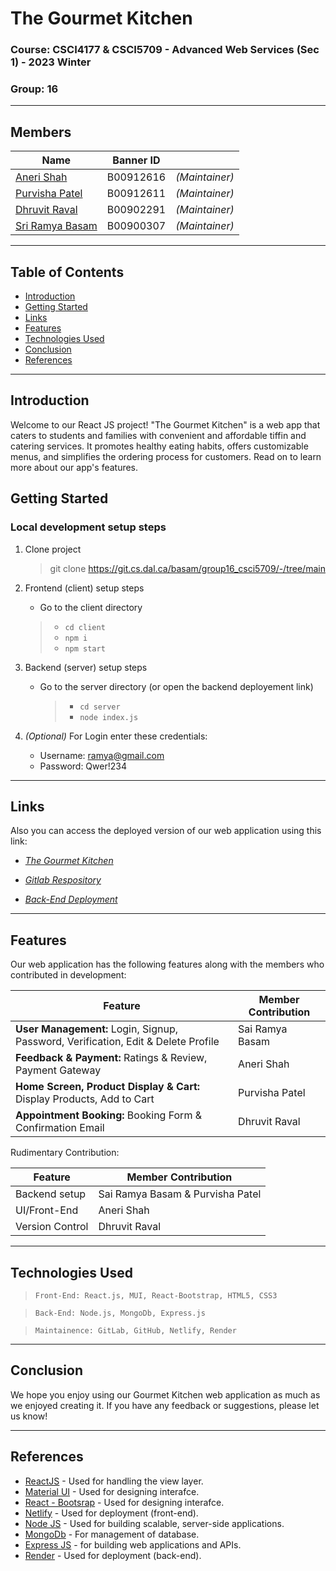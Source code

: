 # **The Gourmet Kitchen**

### **Course:** CSCI4177 & CSCI5709 - Advanced Web Services (Sec 1) - 2023 Winter
### **Group:** 16
--- 

## **Members**
| Name | Banner ID |  |
| ----------- | ----------- | ----------- |
| [Aneri Shah](an235252@dal.ca) | B00912616 | *(Maintainer)* |
| [Purvisha Patel](pr542178@dal.ca) | B00912611 | *(Maintainer)* |
| [Dhruvit Raval](dh343307@dal.ca) | B00902291 | *(Maintainer)* |
| [Sri Ramya Basam](sr881461@dal.ca) | B00900307 | *(Maintainer)* |

---
## Table of Contents
- [Introduction](#introduction)
- [Getting Started](#getting-started)
- [Links](#links)
- [Features](#features)
- [Technologies Used](#technologies-used)
- [Conclusion](#conclusion)
- [References](#references)

---
## **Introduction**

Welcome to our React JS project! "The Gourmet Kitchen" is a web app that caters to students and families with convenient and affordable tiffin and catering services. It promotes healthy eating habits, offers customizable menus, and simplifies the ordering process for customers. Read on to learn more about our app's features.

## **Getting Started**

### Local development setup steps

1. Clone project
   > git clone https://git.cs.dal.ca/basam/group16_csci5709/-/tree/main

2. Frontend (client) setup steps
    - Go to the client directory
    >- `cd client`
    >- `npm i`
    >- `npm start`


3. Backend (server) setup steps
    - Go to the server directory (or open the backend deployement link)
        >- `cd server`
        >- `node index.js`

4. *(Optional)* For Login enter these credentials:

    - Username: ramya@gmail.com
    - Password: Qwer!234

---

## **Links**

Also you can access the deployed version of our web application using this link: 

- *[The Gourmet Kitchen](https://the-gourmetkitchen.netlify.app/)*

- *[Gitlab Respository](https://git.cs.dal.ca/basam/group16_csci5709)*

- *[Back-End Deployment](https://the-gourmet-kitchen.onrender.com/)*

---

## **Features**

Our web application has the following features along with the members who contributed in development:

| Feature | Member Contribution |
| ----------- | ----------- |
| **User Management:** Login, Signup, Password, Verification, Edit & Delete Profile | Sai Ramya Basam |
| **Feedback & Payment:** Ratings & Review, Payment Gateway | Aneri Shah |
| **Home Screen, Product Display & Cart:** Display Products, Add to Cart | Purvisha Patel |
| **Appointment Booking:** Booking Form & Confirmation Email | Dhruvit Raval |

Rudimentary Contribution:

| Feature | Member Contribution |
| ----------- | ----------- |
| Backend setup | Sai Ramya Basam  & Purvisha Patel |
| UI/Front-End | Aneri Shah |
| Version Control | Dhruvit Raval |

---

## **Technologies Used**

> `Front-End: React.js, MUI, React-Bootstrap, HTML5, CSS3`

> `Back-End: Node.js, MongoDb, Express.js`

> `Maintainence: GitLab, GitHub, Netlify, Render`

---

## Conclusion

We hope you enjoy using our Gourmet Kitchen web application as much as we enjoyed creating it. If you have any feedback or suggestions, please let us know!

---

## References

* [ReactJS](https://reactjs.org/) - Used for handling the view layer.
* [Material UI](https://mui.com/) - Used for designing interafce.
* [React - Bootsrap](https://react-bootstrap.netlify.app/) - Used for designing interafce.
* [Netlify](https://www.netlify.com/) - Used for deployment (front-end).
* [Node JS](https://nodejs.org/en) - Used for building scalable, server-side applications.
* [MongoDb](https://www.mongodb.com/) - For management of database.
* [Express JS](https://expressjs.com/) - for building web applications and APIs.
* [Render](https://render.com/) - Used for deployment (back-end).



